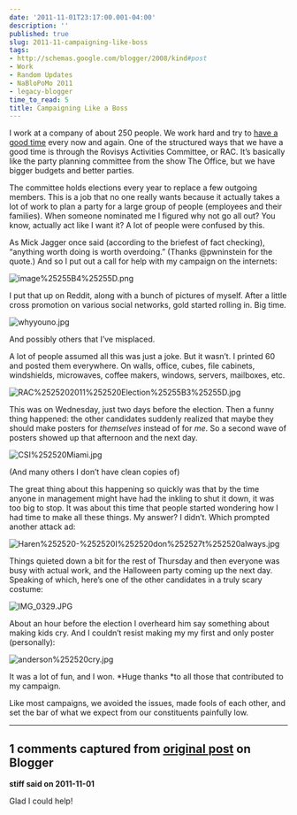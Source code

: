 ```yaml
---
date: '2011-11-01T23:17:00.001-04:00'
description: ''
published: true
slug: 2011-11-campaigning-like-boss
tags:
- http://schemas.google.com/blogger/2008/kind#post
- Work
- Random Updates
- NaBloPoMo 2011
- legacy-blogger
time_to_read: 5
title: Campaigning Like a Boss
---
```



I work at a company of about 250 people. We work hard and try to <a href="http://www.rovisys.com/about/just_for_fun.aspx">have a good time</a> every now and again. One of the structured ways that we have a good time is through the Rovisys Activities Committee, or RAC. It’s basically like the party planning committee from the show The Office, but we have bigger budgets and better parties. 

The committee holds elections every year to replace a few outgoing members. This is a job that no one really wants because it actually takes a lot of work to plan a party for a large group of people (employees and their families). When someone nominated me I figured why not go all out? You know, actually act like I want it? A lot of people were confused by this.

As Mick Jagger once said (according to the briefest of fact checking), “anything worth doing is worth overdoing.” (Thanks @pwninstein for the quote.) And so I put out a call for help with my campaign on the internets:

![image%25255B4%25255D.png](image%25255B4%25255D.png)</a>

I put that up on Reddit, along with a bunch of pictures of myself. After a little cross promotion on various social networks, gold started rolling in. Big time.  

![whyyouno.jpg](whyyouno.jpg)    

And possibly others that I’ve misplaced. 

A lot of people assumed all this was just a joke. But it wasn’t. I printed 60 and posted them everywhere. On walls, office, cubes, file cabinets, windshields, microwaves, coffee makers, windows, servers, mailboxes, etc.

![RAC%2525202011%252520Election%25255B3%25255D.jpg](RAC%2525202011%252520Election%25255B3%25255D.jpg)</a>

This was on Wednesday, just two days before the election. Then a funny thing happened: the other candidates suddenly realized that maybe they should make posters for *themselves* instead of for *me*. So a second wave of posters showed up that afternoon and the next day.  

![CSI%252520Miami.jpg](CSI%252520Miami.jpg)  

(And many others I don’t have clean copies of)

The great thing about this happening so quickly was that by the time anyone in management might have had the inkling to shut it down, it was too big to stop. It was about this time that people started wondering how I had time to make all these things. My answer? I didn’t. Which prompted another attack ad:  

![Haren%252520-%252520I%252520don%252527t%252520always.jpg](Haren%252520-%252520I%252520don%252527t%252520always.jpg)

Things quieted down a bit for the rest of Thursday and then everyone was busy with actual work, and the Halloween party coming up the next day. Speaking of which, here’s one of the other candidates in a truly scary costume:  

![IMG_0329.JPG](IMG_0329.JPG)    

About an hour before the election I overheard him say something about making kids cry. And I couldn’t resist making my my first and only poster (personally):  

![anderson%252520cry.jpg](anderson%252520cry.jpg)

It was a lot of fun, and I won. *Huge thanks *to all those that contributed to my campaign. 

Like most campaigns, we avoided the issues, made fools of each other, and set the bar of what we expect from our constituents painfully low.

---

## 1 comments captured from [original post](https://blog.wassupy.com/2011/11/campaigning-like-boss.html) on Blogger

**stiff said on 2011-11-01**

Glad I could help!

